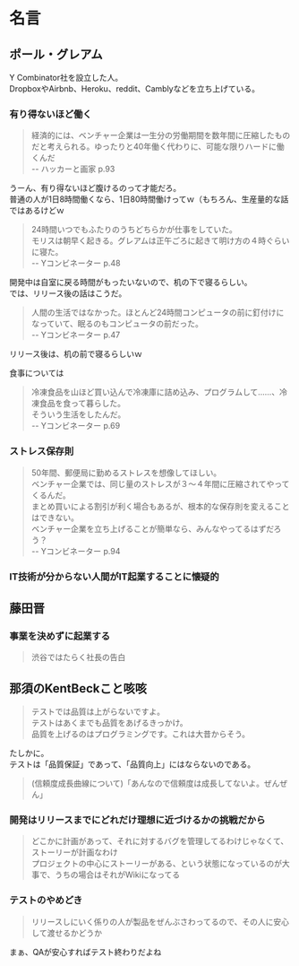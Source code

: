 # 名言

## ポール・グレアム

Y Combinator社を設立した人。  
DropboxやAirbnb、Heroku、reddit、Camblyなどを立ち上げている。

### 有り得ないほど働く

> 経済的には、ベンチャー企業は一生分の労働期間を数年間に圧縮したものだと考えられる。ゆったりと40年働く代わりに、可能な限りハードに働くんだ  
> -- ハッカーと画家 p.93

うーん、有り得ないほど腹けるのって才能だろ。  
普通の人が1日8時間働くなら、1日80時間働けってｗ（もちろん、生産量的な話ではあるけどｗ

> 24時間いつでもふたりのうちどちらかが仕事をしていた。  
> モリスは朝早く起きる。グレアムは正午ごろに起きて明け方の４時ぐらいに寝た。  
> -- Yコンビネーター p.48

開発中は自室に戻る時間がもったいないので、机の下で寝るらしい。  
では、リリース後の話はこうだ。

> 人間の生活ではなかった。ほとんど24時間コンピュータの前に釘付けになっていて、眠るのもコンピュータの前だった。  
> -- Yコンビネーター p.47

リリース後は、机の前で寝るらしいｗ

食事については

> 冷凍食品を山ほど買い込んで冷凍庫に詰め込み、プログラムして……、冷凍食品を食って暮らした。  
> そういう生活をしたんだ。  
> -- Yコンビネーター p.69

### ストレス保存則

> 50年間、郵便局に勤めるストレスを想像してほしい。  
> ベンチャー企業では、同じ量のストレスが３～４年間に圧縮されてやってくるんだ。  
> まとめ買いによる割引が利く場合もあるが、根本的な保存則を変えることはできない。  
> ベンチャー企業を立ち上げることが簡単なら、みんなやってるはずだろう？  
> -- Yコンビネーター p.94

### IT技術が分からない人間がIT起業することに懐疑的

## 藤田晋

### 事業を決めずに起業する

> 渋谷ではたらく社長の告白

## 那須のKentBeckこと咳咳

> テストでは品質は上がらないですよ。  
> テストはあくまでも品質をあげるきっかけ。  
> 品質を上げるのはプログラミングです。これは大昔からそう。

たしかに。  
テストは「品質保証」であって、「品質向上」にはならないのである。

> (信頼度成長曲線について)「あんなので信頼度は成長してないよ。ぜんぜん」

### 開発はリリースまでにどれだけ理想に近づけるかの挑戦だから

>どこかに計画があって、それに対するバグを管理してるわけじゃなくて、ストーリーが計画なわけ  
>プロジェクトの中心にストーリーがある、という状態になっているのが大事で、うちの場合はそれがWikiになってる

### テストのやめどき

> リリースしにいく係りの人が製品をぜんぶさわってるので、その人に安心して渡せるかどうか

まぁ、QAが安心すればテスト終わりだよね
